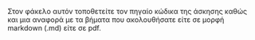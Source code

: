 Στον φάκελο αυτόν τοποθετείτε τον πηγαίο κώδικα της άσκησης καθώς και μια αναφορά με τα βήματα που ακολουθήσατε είτε σε μορφή markdown (.md) είτε σε pdf.
